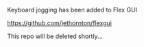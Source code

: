 Keyboard jogging has been added to Flex GUI

https://github.com/jethornton/flexgui

This repo will be deleted shortly...
